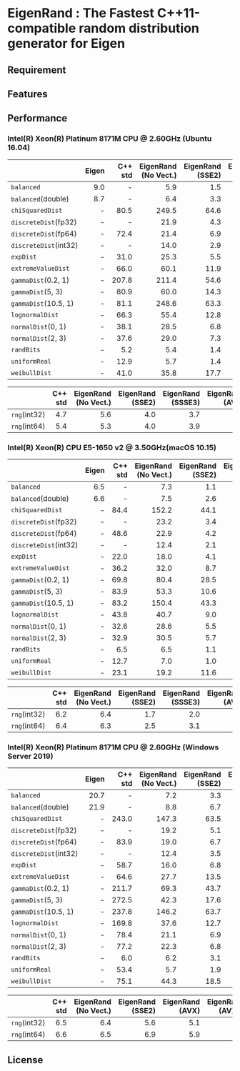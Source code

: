 # EigenRand : The Fastest C++11-compatible random distribution generator for Eigen

## Requirement

## Features

## Performance

### Intel(R) Xeon(R) Platinum 8171M CPU @ 2.60GHz (Ubuntu 16.04)

|  | Eigen | C++ std | EigenRand (No Vect.) | EigenRand (SSE2) | EigenRand (SSSE3) | EigenRand (AVX) | EigenRand (AVX2) |
|---|---:|---:|---:|---:|---:|---:|---:|
| `balanced` | 9.0 | - | 5.9 | 1.5 | 1.4 | 1.3 | 0.9 |
| `balanced`(double) | 8.7 | - | 6.4 | 3.3 | 2.9 | 1.7 | 1.7 |
| `chiSquaredDist` | - | 80.5 | 249.5 | 64.6 | 58.0 | 29.4 | 28.8 |
| `discreteDist`(fp32) | - | - | 21.9 | 4.3 | 4.0 | 3.6 | 3.0 |
| `discreteDist`(fp64) | - | 72.4 | 21.4 | 6.9 | 6.5 | 4.9 | 3.7 |
| `discreteDist`(int32) | - | - | 14.0 | 2.9 | 2.6 | 2.4 | 1.7 |
| `expDist` | - | 31.0 | 25.3 | 5.5 | 5.3 | 3.3 | 2.9 |
| `extremeValueDist` | - | 66.0 | 60.1 | 11.9 | 10.7 | 6.5 | 5.8 |
| `gammaDist`(0.2, 1) | - | 207.8 | 211.4 | 54.6 | 51.2 | 26.9 | 27.0 |
| `gammaDist`(5, 3) | - | 80.9 | 60.0 | 14.3 | 13.3 | 11.4 | 8.0 |
| `gammaDist`(10.5, 1) | - | 81.1 | 248.6 | 63.3 | 58.5 | 29.2 | 28.4 |
| `lognormalDist` | - | 66.3 | 55.4 | 12.8 | 11.8 | 6.2 | 6.2 |
| `normalDist`(0, 1) | - | 38.1 | 28.5 | 6.8 | 6.2 | 3.8 | 3.7 |
| `normalDist`(2, 3) | - | 37.6 | 29.0 | 7.3 | 6.6 | 4.0 | 3.9 |
| `randBits` | - | 5.2 | 5.4 | 1.4 | 1.3 | 1.1 | 1.0 |
| `uniformReal` | - | 12.9 | 5.7 | 1.4 | 1.2 | 1.4 | 0.7 |
| `weibullDist` | - | 41.0 | 35.8 | 17.7 | 15.5 | 8.5 | 8.5 |

|  | C++ std | EigenRand (No Vect.) | EigenRand (SSE2) | EigenRand (SSSE3) | EigenRand (AVX) | EigenRand (AVX2) |
|---|---:|---:|---:|---:|---:|---:|
| `rng`(int32) | 4.7 | 5.6 | 4.0 | 3.7 | 3.5 | 3.6 |
| `rng`(int64) | 5.4 | 5.3 | 4.0 | 3.9 | 3.4 | 2.6 |

### Intel(R) Xeon(R) CPU E5-1650 v2 @ 3.50GHz(macOS 10.15)

|  | Eigen | C++ std | EigenRand (No Vect.) | EigenRand (SSE2) | EigenRand (SSSE3) | EigenRand (AVX) |
|---|---:|---:|---:|---:|---:|---:|
| `balanced` | 6.5 | - | 7.3 | 1.1 | 1.4 | 1.1 |
| `balanced`(double) | 6.6 | - | 7.5 | 2.6 | 3.3 | 2.4 |
| `chiSquaredDist` | - | 84.4 | 152.2 | 44.1 | 48.7 | 26.2 |
| `discreteDist`(fp32) | - | - | 23.2 | 3.4 | 3.7 | 3.4 |
| `discreteDist`(fp64) | - | 48.6 | 22.9 | 4.2 | 5.0 | 4.6 |
| `discreteDist`(int32) | - | - | 12.4 | 2.1 | 2.6 | 2.2 |
| `expDist` | - | 22.0 | 18.0 | 4.1 | 4.9 | 3.2 |
| `extremeValueDist` | - | 36.2 | 32.0 | 8.7 | 9.5 | 5.1 |
| `gammaDist`(0.2, 1) | - | 69.8 | 80.4 | 28.5 | 33.8 | 19.2 |
| `gammaDist`(5, 3) | - | 83.9 | 53.3 | 10.6 | 12.4 | 8.6 |
| `gammaDist`(10.5, 1) | - | 83.2 | 150.4 | 43.3 | 48.4 | 26.2 |
| `lognormalDist` | - | 43.8 | 40.7 | 9.0 | 10.8 | 5.7 |
| `normalDist`(0, 1) | - | 32.6 | 28.6 | 5.5 | 6.5 | 3.8 |
| `normalDist`(2, 3) | - | 32.9 | 30.5 | 5.7 | 6.7 | 3.9 |
| `randBits` | - | 6.5 | 6.5 | 1.1 | 1.3 | 1.1 |
| `uniformReal` | - | 12.7 | 7.0 | 1.0 | 1.2 | 1.1 |
| `weibullDist` | - | 23.1 | 19.2 | 11.6 | 13.6 | 7.6 |

|  | C++ std | EigenRand (No Vect.) | EigenRand (SSE2) | EigenRand (SSSE3) | EigenRand (AVX) |
|---|---:|---:|---:|---:|---:|
| `rng`(int32) | 6.2 | 6.4 | 1.7 | 2.0 | 1.8 |
| `rng`(int64) | 6.4 | 6.3 | 2.5 | 3.1 | 2.4 |

### Intel(R) Xeon(R) Platinum 8171M CPU @ 2.60GHz (Windows Server 2019)

|  | Eigen | C++ std | EigenRand (No Vect.) | EigenRand (SSE2) | EigenRand (AVX) | EigenRand (AVX2) |
|---|---:|---:|---:|---:|---:|---:|
| `balanced` | 20.7 | - | 7.2 | 3.3 | 4.0 | 2.2 |
| `balanced`(double) | 21.9 | - | 8.8 | 6.7 | 4.3 | 4.3 |
| `chiSquaredDist` | - | 243.0 | 147.3 | 63.5 | 34.1 | 24.0 |
| `discreteDist`(fp32) | - | - | 19.2 | 5.1 | 3.6 | 3.7 |
| `discreteDist`(fp64) | - | 83.9 | 19.0 | 6.7 | 7.4 | 4.6 |
| `discreteDist`(int32) | - | - | 12.4 | 3.5 | 2.7 | 2.2 |
| `expDist` | - | 58.7 | 16.0 | 6.8 | 6.4 | 3.0 |
| `extremeValueDist` | - | 64.6 | 27.7 | 13.5 | 9.8 | 5.5 |
| `gammaDist`(0.2, 1) | - | 211.7 | 69.3 | 43.7 | 24.7 | 18.7 |
| `gammaDist`(5, 3) | - | 272.5 | 42.3 | 17.6 | 17.2 | 8.5 |
| `gammaDist`(10.5, 1) | - | 237.8 | 146.2 | 63.7 | 33.8 | 23.5 |
| `lognormalDist` | - | 169.8 | 37.6 | 12.7 | 7.2 | 5.0 |
| `normalDist`(0, 1) | - | 78.4 | 21.1 | 6.9 | 4.6 | 2.9 |
| `normalDist`(2, 3) | - | 77.2 | 22.3 | 6.8 | 4.8 | 3.1 |
| `randBits` | - | 6.0 | 6.2 | 3.1 | 2.7 | 2.7 |
| `uniformReal` | - | 53.4 | 5.7 | 1.9 | 2.3 | 1.0 |
| `weibullDist` | - | 75.1 | 44.3 | 18.5 | 14.3 | 7.9 |

|  | C++ std | EigenRand (No Vect.) | EigenRand (SSE2) | EigenRand (AVX) | EigenRand (AVX2) |
|---|---:|---:|---:|---:|---:|
| `rng`(int32) | 6.5 | 6.4 | 5.6 | 5.1 | 4.5 |
| `rng`(int64) | 6.6 | 6.5 | 6.9 | 5.9 | 5.1 |

## License
